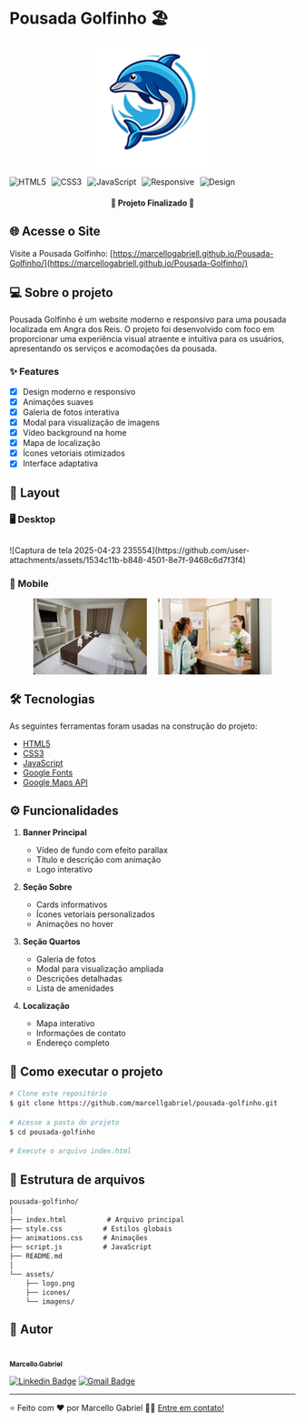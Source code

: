 # Pousada Golfinho 🏖️

<p align="center">
  <img src="assets/logo.png" alt="Logo Pousada Golfinho" width="200">
</p>

<div style="display: flex; gap: 10px;">
  <img src="https://img.shields.io/badge/HTML5-E34F26?style=for-the-badge&logo=html5&logoColor=white" alt="HTML5">
  <img src="https://img.shields.io/badge/CSS3-1572B6?style=for-the-badge&logo=css3&logoColor=white" alt="CSS3">
  <img src="https://img.shields.io/badge/JavaScript-F7DF1E?style=for-the-badge&logo=javascript&logoColor=black" alt="JavaScript">
  <img src="https://img.shields.io/badge/RESPONSIVE-2ea44f?style=for-the-badge" alt="Responsive">
  <img src="https://img.shields.io/badge/DESIGN-FF4B4B?style=for-the-badge" alt="Design">
</div>

<h4 align="center"> 
    🚀 Projeto Finalizado 🚀
</h4>

## 🌐 Acesse o Site

Visite a Pousada Golfinho: [https://marcellogabriell.github.io/Pousada-Golfinho/](https://marcellogabriell.github.io/Pousada-Golfinho/)

## 💻 Sobre o projeto

Pousada Golfinho é um website moderno e responsivo para uma pousada localizada em Angra dos Reis. O projeto foi desenvolvido com foco em proporcionar uma experiência visual atraente e intuitiva para os usuários, apresentando os serviços e acomodações da pousada.

### ✨ Features

- [x] Design moderno e responsivo
- [x] Animações suaves
- [x] Galeria de fotos interativa
- [x] Modal para visualização de imagens
- [x] Vídeo background na home
- [x] Mapa de localização
- [x] Ícones vetoriais otimizados
- [x] Interface adaptativa

## 🎨 Layout

### 🖥️ Desktop

<p align="center" style="display: flex; align-items: flex-start; justify-content: center; flex-wrap: wrap; gap: 20px;">

</p>![Captura de tela 2025-04-23 235554](https://github.com/user-attachments/assets/1534c11b-b848-4501-8e7f-9468c6d7f3f4)


### 📱 Mobile

<p align="center" style="display: flex; align-items: flex-start; justify-content: center; gap: 20px;">
  <img src="assets/img3.jpg" width="200px" alt="Mobile 1">
  <img src="assets/img5.jpg" width="200px" alt="Mobile 2">
</p>

## 🛠 Tecnologias

As seguintes ferramentas foram usadas na construção do projeto:

- [HTML5](https://developer.mozilla.org/pt-BR/docs/Web/HTML)
- [CSS3](https://developer.mozilla.org/pt-BR/docs/Web/CSS)
- [JavaScript](https://developer.mozilla.org/pt-BR/docs/Web/JavaScript)
- [Google Fonts](https://fonts.google.com/)
- [Google Maps API](https://developers.google.com/maps)

## ⚙️ Funcionalidades

1. **Banner Principal**
   * Vídeo de fundo com efeito parallax
   * Título e descrição com animação
   * Logo interativo

2. **Seção Sobre**
   * Cards informativos
   * Ícones vetoriais personalizados
   * Animações no hover

3. **Seção Quartos**
   * Galeria de fotos
   * Modal para visualização ampliada
   * Descrições detalhadas
   * Lista de amenidades

4. **Localização**
   * Mapa interativo
   * Informações de contato
   * Endereço completo

## 🚀 Como executar o projeto

```bash
# Clone este repositório
$ git clone https://github.com/marcellgabriel/pousada-golfinho.git

# Acesse a pasta do projeto
$ cd pousada-golfinho

# Execute o arquivo index.html
```

## 📂 Estrutura de arquivos

```
pousada-golfinho/
│
├── index.html          # Arquivo principal
├── style.css          # Estilos globais
├── animations.css     # Animações
├── script.js          # JavaScript
├── README.md         
│
└── assets/
    ├── logo.png
    ├── icones/
    └── imagens/
```

## 🦸 Autor

<a href="https://github.com/marcellgabriel">
 <img style="border-radius: 50%;" src="https://avatars.githubusercontent.com/u/YOUR_ID?v=4" width="100px;" alt=""/>
 <br />
 <sub><b>Marcello Gabriel</b></sub>
</a>

[![Linkedin Badge](https://img.shields.io/badge/-Marcello-blue?style=flat-square&logo=Linkedin&logoColor=white&link=https://www.linkedin.com/in/marcello-gabriel-developer/)](https://www.linkedin.com/in/marcello-gabriel-developer/) 
[![Gmail Badge](https://img.shields.io/badge/-marcellgabriel.dev@gmail.com-c14438?style=flat-square&logo=Gmail&logoColor=white&link=mailto:marcellgabriel.dev@gmail.com)](mailto:marcellgabriel.dev@gmail.com)

---

⭐️ Feito com ❤️ por Marcello Gabriel 👋🏽 [Entre em contato!](https://www.linkedin.com/in/marcello-gabriel-developer/) 
